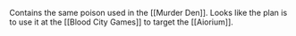 Contains the same poison used in the [[Murder Den]]. Looks like the plan is to use it at the [[Blood City Games]] to target the [[Aiorium]].